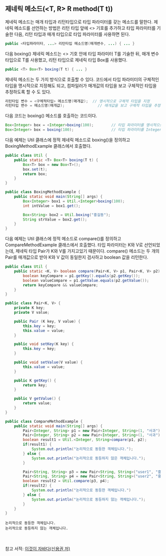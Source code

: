 ## 제네릭 메소드(<T, R> R method(T t))
제네릭 메소드는 매개 타입과 리턴타입으로 타입 파라미터를 갖는 메소드를 말한다. 제네릭 메소드를 선언하는 방법은 리턴 타입 앞에 <> 기호를 추가하고 타입 파라미터를 기술한 다음, 리턴 타입과 매개 타입으로 타입 파라미터를 사용하면 된다.

```java
public <타입파라미터, ...> 리턴타입 메소드명(매개변수, ...) { ... }
```

다음 boxing() 제네릭 메소드는 <> 기호 안에 타입 파라미터 T를 기술한 뒤, 매개 변수 타입으로 T를 사용했고, 리턴 타입으로 제네릭 타입 Box<T>를 사용했다.

```java
public <T> Box<T> boxing(T t) { ... }
```

제네릭 메소드는 두 가지 방식으로 호출할 수 있다. 코드에서 타입 파라미터의 구체적인 타입을 명시적으로 지정해도 되고, 컴파일러가 매개값의 타입을 보고 구체적인 타입을 추정하도록 할 수 도 있다.

```java
리턴타입 변수 = <구체적타입> 메소드명(매개값);  // 명시적으로 구체적 타입을 지정
리턴타입 변수 = 메소드명(매개값);               // 매개값을 보고 구체적 타입을 추정
```

다음 코드는 boxing() 메소드를 호출하는 코드이다.
```java
Box<Integer> box = <Integer>boxing(100);        // 타입 파라미터를 명시적으로 Integer로 지정
Box<Integer> box = boxing(100);                 // 타입 파라미터를 Integer로 추정
```

다음 예제는 Util 클래스에 정적 제네릭 메소드로 boxing()을 정의하고 BoxingMethodExample 클래스에서 호출했다.

```java
public class Util {
    public static <T> Box<T> boxing(T t) {
        Box<T> box = new Box<T>();
        box.set(t);
        return box;
    }
}
```

```java
public class BoxingMethodExample {
    public static void main(String[] args) {
        Box<Integer> box1 = Util.<Integer>boxing(100);
        int intValue = box1.get();

        Box<String> box2 = Util.boxing("홍길동");
        String strValue = box2.get();
    }
}
```

다음 예제는 Util 클래스에 정적 메소드로 compare()를 정의하고 CompareMethodExample 클래스에서 호출했다. 타입 파라미터는 K와 V로 선언되었는데, 제네릭 타입 Pair가 K와 V를 가지고있기 때문이다. compare() 메소드는 두 개의 Pair를 매개값으로 받아 K와 V 값이 동일한지 검사하고 boolean 값을 리턴한다.

```java
public class Util {
    public static <K, V> boolean compare(Pair<K, V> p1, Pair<K, V> p2) {
        boolean keyCompare = p1.getKey().equals(p2.getKey());
        boolean valueCompare = p1.getValue.equals(p2.getValue());
        return keyCompare && valueCompare;
    }
}
```

```java
public class Pair<K, V> {
    private K key;
    private V value;

    public Pair (K key, V value) {
        this.key = key;
        this.value = value;
    }

    public void setKey(K key) {
        this.key = key;
    }

    public void setValue(V value) {
        this.value = value;
    }

    public K getKey() {
        return key;
    }

    public V getValue() {
        return value;
    }
}
```

```java
public class CompareMethodExample {
    public static void main(String[] args) {
        Pair<Integer, String> p1 = new Pair<Integer, String>(1, "사과");
        Pair<Integer, String> p2 = new Pair<Integer, String>(1, "사과");
        boolean result1 = Util.<Integer, String>compare(p1, p2);
        if(result1) {
            System.out.println("논리적으로 동등한 객체입니다.");
        } else {
            System.out.println("논리적으로 동등하지 않은 객체입니다.");
        }

        Pair<String, String> p3 = new Pair<String, String>("user1", "홍길동");
        Pair<String, String> p4 = new Pair<String, String>("user2", "홍길동");
        boolean result2 = Util.compare(p3, p4);
        if(result2) {
            System.out.println("논리적으로 동등한 객체입니다.")
        } else {
            System.out.println("논리적으로 동등하지 않는 객체입니다.");
        }
    }
}
```

```
논리적으로 동등한 객체입니다.
논리적으로 동등하지 않는 객체입니다.
```

<br><br>
참고 서적: [이것이 자바다(신용권 저)](http://www.yes24.com/Product/Goods/15651484?scode=032&OzSrank=1)